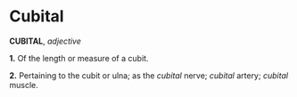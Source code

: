 # Cubital

**CUBITAL**, _adjective_

**1.** Of the length or measure of a cubit.

**2.** Pertaining to the cubit or ulna; as the _cubital_ nerve; _cubital_ artery; _cubital_ muscle.